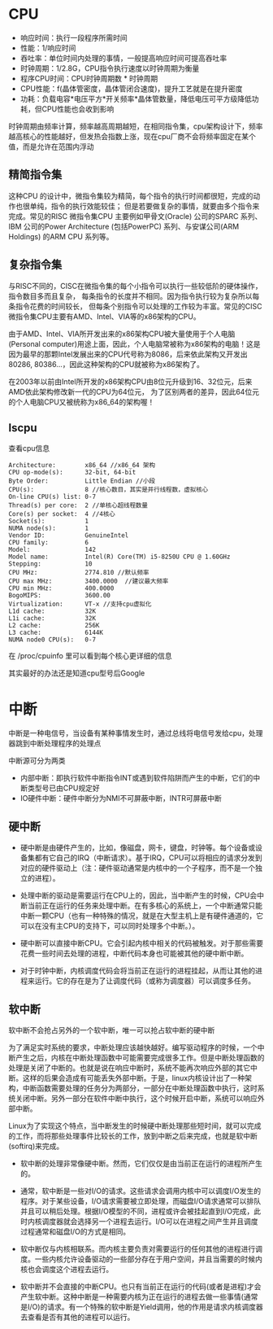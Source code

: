# CPU

- 响应时间：执行一段程序所需时间
- 性能：1/响应时间
- 吞吐率：单位时间内处理的事情，一般提高响应时间可提高吞吐率
- 时钟周期：1/2.8G，CPU指令执行速度以时钟周期为衡量
- 程序CPU时间：CPU时钟周期数 * 时钟周期
- CPU性能：f(晶体管密度，晶体管闭合速度)，提升工艺就是在提升密度
- 功耗：负载电容\*电压平方\*开关频率\*晶体管数量，降低电压可平方级降低功耗，但CPU性能也会收到影响

时钟周期由频率计算，频率越高周期越短，在相同指令集，cpu架构设计下，频率越高核心的性能越好，但发热会指数上涨，现在cpu厂商不会将频率固定在某个值，而是允许在范围内浮动

## 精简指令集

这种CPU 的设计中，微指令集较为精简，每个指令的执行时间都很短，完成的动作也很单纯，指令的执行效能较佳； 但是若要做复杂的事情，就要由多个指令来完成。常见的RISC 微指令集CPU 主要例如甲骨文(Oracle) 公司的SPARC 系列、 IBM 公司的Power Architecture (包括PowerPC) 系列、与安谋公司(ARM Holdings) 的ARM CPU 系列等。

## 复杂指令集

与RISC不同的，CISC在微指令集的每个小指令可以执行一些较低阶的硬体操作，指令数目多而且复杂， 每条指令的长度并不相同。因为指令执行较为复杂所以每条指令花费的时间较长， 但每条个别指令可以处理的工作较为丰富。常见的CISC微指令集CPU主要有AMD、Intel、VIA等的x86架构的CPU。

由于AMD、Intel、VIA所开发出来的x86架构CPU被大量使用于个人电脑(Personal computer)用途上面，因此，个人电脑常被称为x86架构的电脑！这是因为最早的那颗Intel发展出来的CPU代号称为8086，后来依此架构又开发出80286, 80386...，因此这种架构的CPU就被称为x86架构了。

在2003年以前由Intel所开发的x86架构CPU由8位元升级到16、32位元，后来AMD依此架构修改新一代的CPU为64位元， 为了区别两者的差异，因此64位元的个人电脑CPU又被统称为x86_64的架构喔！

## lscpu
查看cpu信息


```
Architecture:        x86_64 //x86_64 架构
CPU op-mode(s):      32-bit, 64-bit 
Byte Order:          Little Endian //小段
CPU(s):              8 //核心数目，其实是并行线程数，虚拟核心
On-line CPU(s) list: 0-7
Thread(s) per core:  2 //单核心超线程数量
Core(s) per socket:  4 //4核心
Socket(s):           1
NUMA node(s):        1
Vendor ID:           GenuineIntel
CPU family:          6
Model:               142
Model name:          Intel(R) Core(TM) i5-8250U CPU @ 1.60GHz
Stepping:            10
CPU MHz:             2774.810 //默认频率
CPU max MHz:         3400.0000  //建议最大频率
CPU min MHz:         400.0000
BogoMIPS:            3600.00
Virtualization:      VT-x //支持cpu虚拟化
L1d cache:           32K
L1i cache:           32K
L2 cache:            256K
L3 cache:            6144K
NUMA node0 CPU(s):   0-7
```

在 /proc/cpuinfo 里可以看到每个核心更详细的信息

其实最好的办法还是知道cpu型号后Google


# 中断
中断是一种电信号，当设备有某种事情发生时，通过总线将电信号发给cpu，处理器跳到中断处理程序的处理点

中断源可分为两类
- 内部中断：即执行软件中断指令INT或遇到软件陷阱而产生的中断，它们的中断类型号已由CPU规定好
- IO硬件中断：硬件中断分为NMI不可屏蔽中断，INTR可屏蔽中断

## 硬中断
- 硬中断是由硬件产生的，比如，像磁盘，网卡，键盘，时钟等。每个设备或设备集都有它自己的IRQ（中断请求）。基于IRQ，CPU可以将相应的请求分发到对应的硬件驱动上（注：硬件驱动通常是内核中的一个子程序，而不是一个独立的进程）。

- 处理中断的驱动是需要运行在CPU上的，因此，当中断产生的时候，CPU会中断当前正在运行的任务来处理中断。在有多核心的系统上，一个中断通常只能中断一颗CPU（也有一种特殊的情况，就是在大型主机上是有硬件通道的，它可以在没有主CPU的支持下，可以同时处理多个中断。）。

- 硬中断可以直接中断CPU。它会引起内核中相关的代码被触发。对于那些需要花费一些时间去处理的进程，中断代码本身也可能被其他的硬中断中断。

- 对于时钟中断，内核调度代码会将当前正在运行的进程挂起，从而让其他的进程来运行。它的存在是为了让调度代码（或称为调度器）可以调度多任务。

## 软中断
软中断不会抢占另外的一个软中断，唯一可以抢占软中断的硬中断

为了满足实时系统的要求，中断处理应该越快越好。编写驱动程序的时候，一个中断产生之后，内核在中断处理函数中可能需要完成很多工作。但是中断处理函数的处理是关闭了中断的。也就是说在响应中断时，系统不能再次响应外部的其它中断。这样的后果会造成有可能丢失外部中断。于是，linux内核设计出了一种架构，中断函数需要处理的任务分为两部分，一部分在中断处理函数中执行，这时系统关闭中断。另外一部分在软件中断中执行，这个时候开启中断，系统可以响应外部中断。

Linux为了实现这个特点，当中断发生的时候硬中断处理那些短时间，就可以完成的工作，而将那些处理事件比较长的工作，放到中断之后来完成，也就是软中断(softirq)来完成。

- 软中断的处理非常像硬中断。然而，它们仅仅是由当前正在运行的进程所产生的。

- 通常，软中断是一些对I/O的请求。这些请求会调用内核中可以调度I/O发生的程序。对于某些设备，I/O请求需要被立即处理，而磁盘I/O请求通常可以排队并且可以稍后处理。根据I/O模型的不同，进程或许会被挂起直到I/O完成，此时内核调度器就会选择另一个进程去运行。I/O可以在进程之间产生并且调度过程通常和磁盘I/O的方式是相同。

- 软中断仅与内核相联系。而内核主要负责对需要运行的任何其他的进程进行调度。一些内核允许设备驱动的一些部分存在于用户空间，并且当需要的时候内核也会调度这个进程去运行。

- 软中断并不会直接的中断CPU。也只有当前正在运行的代码(或者是进程)才会产生软中断。这种中断是一种需要内核为正在运行的进程去做一些事情(通常是I/O)的请求。有一个特殊的软中断是Yield调用，他的作用是请求内核调度器去查看是否有其他的进程可以运行。
